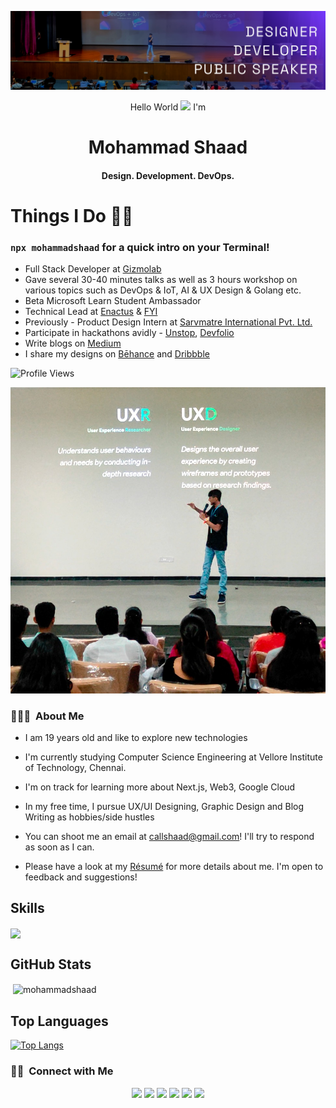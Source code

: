 <!-- README FILE CODE -->  

[![MastHead](https://github.com/mohammadshaad/mohammadshaad/blob/aae0c2a4d5968e83a2947b8c05c9bed9c473bc09/img/LINKEDIN%20COVER.png?raw=true)](https://www.youtube.com/c/TRANQUILITY_INDIA)

<!-- SPINNING EARTH GIF -->
<!-- <img src="https://github.com/TheDudeThatCode/TheDudeThatCode/blob/master/Assets/Earth.gif" width="29px">
 -->
<p align="center">Hello World <img src="https://github.com/TheDudeThatCode/TheDudeThatCode/blob/master/Assets/Earth.gif" width="14px"> I'm</p>
<h1 align="center"><strong>Mohammad Shaad</strong></h1>
<h4 align="center">Design. Development. DevOps.</h4>


# Things I Do 🧑‍💻
### `npx mohammadshaad` for a quick intro on your Terminal!

- Full Stack Developer at [Gizmolab](https://www.gizmolab.io/)
- Gave several 30-40 minutes talks as well as 3 hours workshop on various topics such as DevOps & IoT, AI & UX Design & Golang etc.
- Beta Microsoft Learn Student Ambassador
- Technical Lead at [Enactus](https://www.enactusvitc.com/) & [FYI](https://www.instagram.com/fyivitc/)
- Previously - Product Design Intern at [Sarvmatre International Pvt. Ltd.](https://www.sarvmatre.com/)
- Participate in hackathons avidly - [Unstop](https://unstop.com/u/mohammadshaad), [Devfolio](https://devfolio.co/@mohammadshaad)
- Write blogs on [Medium](https://medium.com/@mohammad-shaad)
- I share my designs on [Bēhance](https://www.behance.net/mohammadshaad) and [Dribbble](https://dribbble.com/mohammadshaad)

![Profile Views](https://komarev.com/ghpvc/?username=mohammadshaad&label=VIEWS)


[![MastHead](https://github.com/mohammadshaad/mohammadshaad/blob/main/img/WhatsApp%20Image%202023-11-03%20at%2010.27.33%20PM.jpeg?raw=true)](https://www.youtube.com/c/TRANQUILITY_INDIA)




### 👨🏻‍💻 &nbsp;About Me

- I am 19 years old and like to explore new technologies

- I'm currently studying Computer Science Engineering at Vellore Institute of Technology, Chennai.

- I'm on track for learning more about Next.js, Web3, Google Cloud

- In my free time, I pursue UX/UI Designing, Graphic Design and Blog Writing as hobbies/side hustles

- You can shoot me an email at callshaad@gmail.com! I'll try to respond as soon as I can.

- Please have a look at my [Résumé](https://drive.google.com/file/d/1hQQmzVukUkVQ6j8D9HUfQwVC3Czmk6uO/view?usp=sharing) for more details about me. I'm open to feedback and suggestions!

## Skills

  <a href="https://skillicons.dev" align="center">
    <img align="center" src="https://skillicons.dev/icons?i=react,next,vue,vite,django,fastapi,golang,solidity,typescript,js,docker,aws,googlecloud,nodejs,express,git,github,githubactions,html,css,bootstrap,wordpress,tailwind,postgresql,firebase,mongodb,supabase,vercel,graphql,c,cpp,java,py,r,figma,vscode" />
  </a>



## GitHub Stats
<p>&nbsp;<img align="center" src="https://github-readme-stats.vercel.app/api?username=mohammadshaad&show_icons=true&theme=react&count_private=true" alt="mohammadshaad" /></p>

## Top Languages
[![Top Langs](https://github-readme-stats.vercel.app/api/top-langs/?username=mohammadshaad&hide_progress=false&theme=tokyonight)](https://github.com/mohammadshaad/github-readme-stats)


### 🤝🏻 &nbsp;Connect with Me

<p align="center">
<a href="mohammadshaad.github.io"><img src="https://img.shields.io/badge/-mohammadshaad.github.io-3423A6?style=flat&logo=Google-Chrome&logoColor=white"/></a>
<a href="https://linkedin.com/in/mohammad-shaad-shaikh"><img src="https://img.shields.io/badge/-Mohammad%20Shaad%20Shaikh-0077B5?style=flat&logo=Linkedin&logoColor=white"/></a>
<a href="mailto:callshaad@gmail.com"><img src="https://img.shields.io/badge/-callshaad@gmail.com-D14836?style=flat&logo=Gmail&logoColor=white"/></a>
<a href="https://instagram.com/ig.shaad"><img src="https://img.shields.io/badge/-@ig.shaad-E4405F?style=flat&logo=Instagram&logoColor=white"/></a>
<a href="https://facebook.com/officialshaad"><img src="https://img.shields.io/badge/-@officialshaad-1877F2?style=flat&logo=Facebook&logoColor=white"/></a>
<a href="https://www.behance.net/mohammadshaad"><img src="https://img.shields.io/badge/-@mohammadshaad-1769FF?style=flat&logo=Behance&logoColor=white"/></a>
</p>
